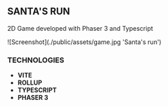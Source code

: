 ## SANTA'S RUN

2D Game developed with Phaser 3 and Typescript

![Screenshot](./public/assets/game.jpg 'Santa's run')

### TECHNOLOGIES

- **VITE**
- **ROLLUP**
- **TYPESCRIPT**
- **PHASER 3**
